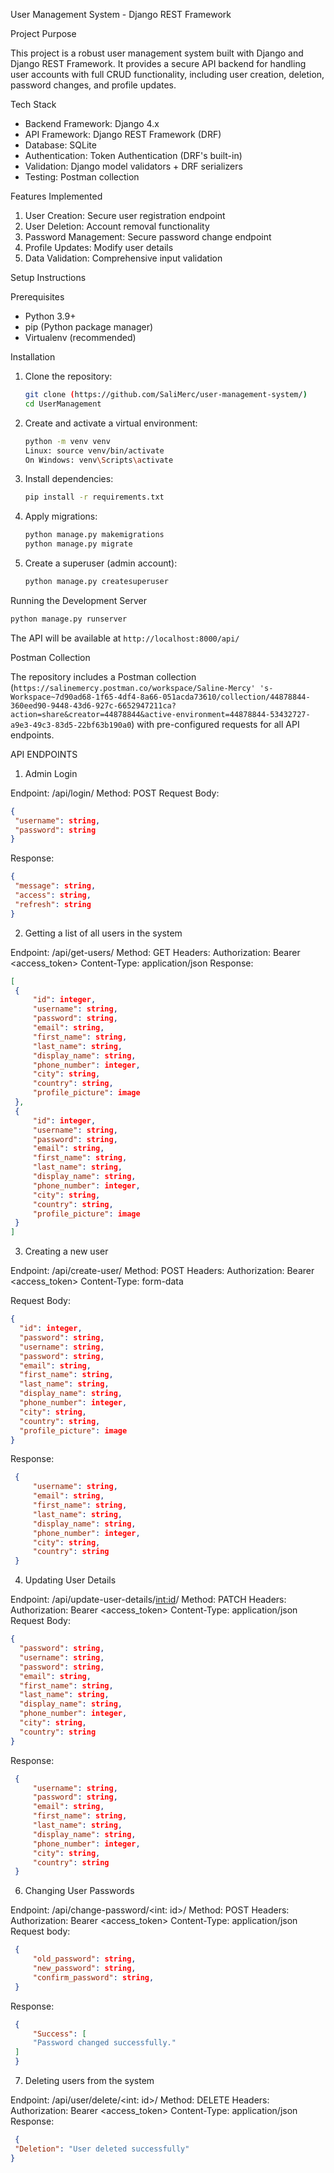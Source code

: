 User Management System - Django REST Framework

Project Purpose

This project is a robust user management system built with Django and Django REST Framework. It provides a secure API backend for handling user accounts with full CRUD functionality, including user creation, deletion, password changes, and profile updates.

Tech Stack

- Backend Framework: Django 4.x
- API Framework: Django REST Framework (DRF)
- Database: SQLite
- Authentication: Token Authentication (DRF's built-in)
- Validation: Django model validators + DRF serializers
- Testing: Postman collection

Features Implemented

1. User Creation: Secure user registration endpoint
2. User Deletion: Account removal functionality
3. Password Management: Secure password change endpoint
4. Profile Updates: Modify user details
5. Data Validation: Comprehensive input validation

Setup Instructions

Prerequisites

- Python 3.9+
- pip (Python package manager)
- Virtualenv (recommended)

Installation

1. Clone the repository:
   ```bash
   git clone (https://github.com/SaliMerc/user-management-system/)
   cd UserManagement
   ```

2. Create and activate a virtual environment:
   ```bash
   python -m venv venv
   Linux: source venv/bin/activate
   On Windows: venv\Scripts\activate
   ```

3. Install dependencies:
   ```bash
   pip install -r requirements.txt
   ```

4. Apply migrations:
   ```bash
   python manage.py makemigrations
   python manage.py migrate
   ```

5. Create a superuser (admin account):
   ```bash
   python manage.py createsuperuser
   ```

Running the Development Server
```bash
python manage.py runserver
```
The API will be available at `http://localhost:8000/api/`

Postman Collection

The repository includes a Postman collection (`https://salinemercy.postman.co/workspace/Saline-Mercy' 's-Workspace~7d90ad68-1f65-4df4-8a66-051acda73610/collection/44878844-360eed90-9448-43d6-927c-6652947211ca?action=share&creator=44878844&active-environment=44878844-53432727-a9e3-49c3-83d5-22bf63b190a0`) with pre-configured requests for all API endpoints. 


API ENDPOINTS   
1. Admin Login

Endpoint: /api/login/
Method: POST
Request Body:
   ```json
   {
    "username": string,
    "password": string
   }
```
Response:
   ```json
   {
    "message": string,
    "access": string,
    "refresh": string
   }
   ```

2. Getting a list of all users in the system

Endpoint: /api/get-users/
Method: GET
Headers:
Authorization: Bearer <access_token>
Content-Type: application/json
Response:
   ```json
   [
    {
        "id": integer,
        "username": string,
        "password": string,
        "email": string,
        "first_name": string,
        "last_name": string,
        "display_name": string,
        "phone_number": integer,
        "city": string,
        "country": string,
        "profile_picture": image
    },
    {
        "id": integer,
        "username": string,
        "password": string,
        "email": string,
        "first_name": string,
        "last_name": string,
        "display_name": string,
        "phone_number": integer,
        "city": string,
        "country": string,
        "profile_picture": image
    }
   ]
   ```
3. Creating a new user

Endpoint: /api/create-user/
Method: POST
Headers:
Authorization: Bearer <access_token>
Content-Type: form-data

Request Body:
   ```json
   {
     "id": integer,
     "password": string,
     "username": string,
     "password": string,
     "email": string,
     "first_name": string,
     "last_name": string,
     "display_name": string,
     "phone_number": integer,
     "city": string,
     "country": string,
     "profile_picture": image
   }
   ```
Response:
   ```json
    {
        "username": string,
        "email": string,
        "first_name": string,
        "last_name": string,
        "display_name": string,
        "phone_number": integer,
        "city": string,
        "country": string
    }
   ```

4. Updating User Details

Endpoint: /api/update-user-details/<int:id>/
Method: PATCH
Headers:
Authorization: Bearer <access_token>
Content-Type: application/json
   Request Body:
   ```json
   {
     "password": string,
     "username": string,
     "password": string,
     "email": string,
     "first_name": string,
     "last_name": string,
     "display_name": string,
     "phone_number": integer,
     "city": string,
     "country": string
   }
   ```
   Response:
   ```json
    {
        "username": string,
        "password": string,
        "email": string,
        "first_name": string,
        "last_name": string,
        "display_name": string,
        "phone_number": integer,
        "city": string,
        "country": string
    }
   ```
6. Changing User Passwords

Endpoint: /api/change-password/<int: id>/
Method: POST
Headers:
Authorization: Bearer <access_token>
Content-Type: application/json
   Request body:
   ```json
    {
        "old_password": string,
        "new_password": string,
        "confirm_password": string,
    }
   ```
   Response:
   ```json
    {
        "Success": [
        "Password changed successfully."
    ]
    }
   ```
7. Deleting users from the system

Endpoint: /api/user/delete/<int: id>/
Method: DELETE
Headers:
Authorization: Bearer <access_token>
Content-Type: application/json
   Response:
   ```json
    {
    "Deletion": "User deleted successfully"
   }
   ```
